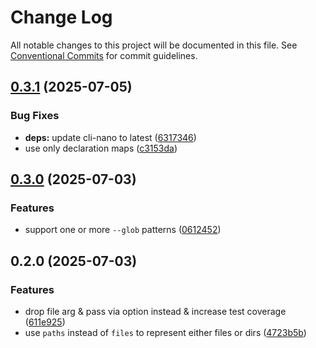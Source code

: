 # Change Log
All notable changes to this project will be documented in this file. See [Conventional Commits](https://conventionalcommits.org) for commit guidelines.

## [0.3.1](https://github.com/ghiscoding/remove-glob/compare/v0.3.0...v0.3.1) (2025-07-05)

### Bug Fixes

* **deps:** update cli-nano to latest ([6317346](https://github.com/ghiscoding/remove-glob/commit/63173464c48a02fd60f13c35c21b7ed0f1cb2d7e))
* use only declaration maps ([c3153da](https://github.com/ghiscoding/remove-glob/commit/c3153daf4537fc77d9c22d8021d81d6fe568eb66))

## [0.3.0](https://github.com/ghiscoding/remove-glob/compare/v0.2.0...v0.3.0) (2025-07-03)

### Features

* support one or more `--glob` patterns ([0612452](https://github.com/ghiscoding/remove-glob/commit/06124528e7e308aabbbb8ff998d870610f27629b))

## 0.2.0 (2025-07-03)

### Features

* drop file arg & pass via option instead & increase test coverage ([611e925](https://github.com/ghiscoding/remove-glob/commit/611e9256b5996ad6275ab06b59e23a9f67db518e))
* use `paths` instead of `files` to represent either files or dirs ([4723b5b](https://github.com/ghiscoding/remove-glob/commit/4723b5b8fc085af9d7dd53a3805a4ed6157e56a0))
